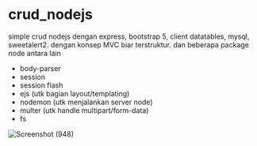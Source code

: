 # crud_nodejs
simple crud nodejs dengan express, bootstrap 5, client datatables, mysql, sweetalert2.
dengan konsep MVC biar terstruktur.
dan beberapa package node antara lain
- body-parser
- session
- session flash
- ejs (utk bagian layout/templating)
- nodemon (utk menjalankan server node)
- multer (utk handle multipart/form-data)
- fs

![Screenshot (948)](https://user-images.githubusercontent.com/56514513/145697729-4b42e232-4550-487e-8b83-08b773826aeb.png)
